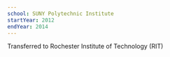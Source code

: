 ```yaml
---
school: SUNY Polytechnic Institute
startYear: 2012
endYear: 2014
---
```


Transferred to Rochester Institute of Technology (RIT)
